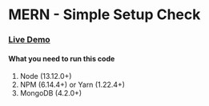 # MERN - Simple Setup Check

### [Live Demo](http://simplesetup2.mernbook.com/ "MERN Simple Setup")

#### What you need to run this code

1. Node (13.12.0+)
2. NPM (6.14.4+) or Yarn (1.22.4+)
3. MongoDB (4.2.0+)
